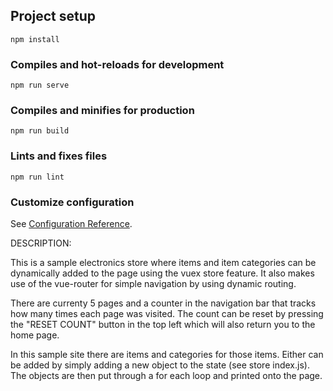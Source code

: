 ## Project setup
```
npm install
```

### Compiles and hot-reloads for development
```
npm run serve
```

### Compiles and minifies for production
```
npm run build
```

### Lints and fixes files
```
npm run lint
```

### Customize configuration
See [Configuration Reference](https://cli.vuejs.org/config/).

DESCRIPTION:

This is a sample electronics store where items and item categories can be dynamically added to the page using the vuex store feature. It also makes use of the vue-router for simple navigation by using dynamic routing. 

There are currenty 5 pages and a counter in the navigation bar that tracks how many times each page was visited. The count can be reset by pressing the "RESET COUNT" button in the top left which will also return you to the home page. 

In this sample site there are items and categories for those items. Either can be added by simply adding a new object to the state (see store index.js). The objects are then put through a for each loop and printed onto the page.
